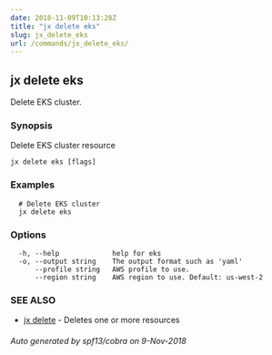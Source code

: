 ```yaml
---
date: 2018-11-09T10:13:28Z
title: "jx delete eks"
slug: jx_delete_eks
url: /commands/jx_delete_eks/
---
```

## jx delete eks

Delete EKS cluster.

### Synopsis

Delete EKS cluster resource

```
jx delete eks [flags]
```

### Examples

```
  # Delete EKS cluster
  jx delete eks
```

### Options

```
  -h, --help             help for eks
  -o, --output string    The output format such as 'yaml'
      --profile string   AWS profile to use.
      --region string    AWS region to use. Default: us-west-2
```

### SEE ALSO

* [jx delete](/commands/jx_delete/)	 - Deletes one or more resources

###### Auto generated by spf13/cobra on 9-Nov-2018
